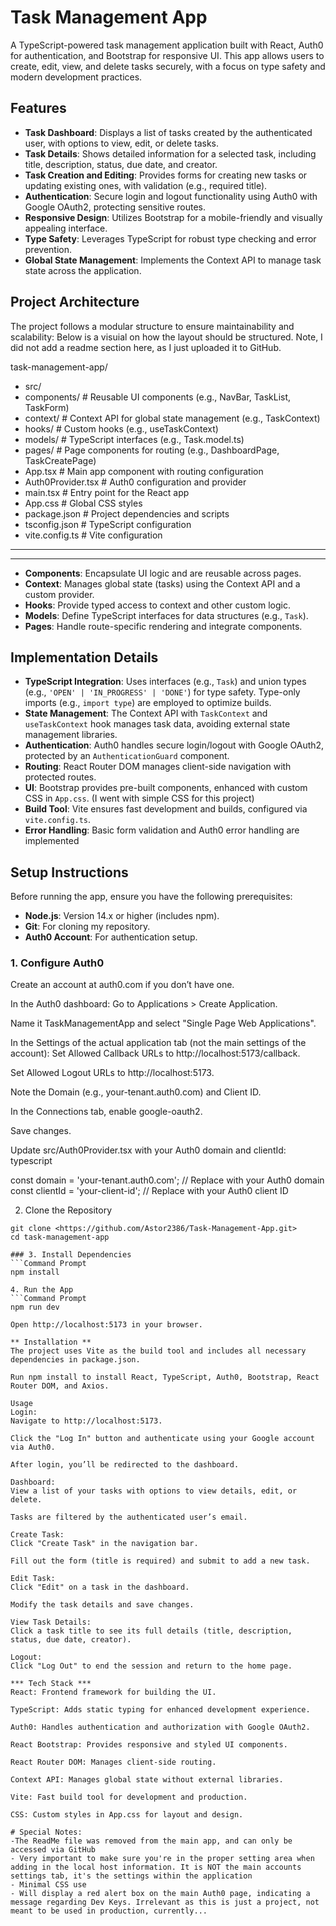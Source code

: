 # Task Management App

A TypeScript-powered task management application built with React, Auth0 for authentication, and Bootstrap for responsive UI. This app allows users to create, edit, view, and delete tasks securely, with a focus on type safety and modern development practices.

## Features
- **Task Dashboard**: Displays a list of tasks created by the authenticated user, with options to view, edit, or delete tasks.
- **Task Details**: Shows detailed information for a selected task, including title, description, status, due date, and creator.
- **Task Creation and Editing**: Provides forms for creating new tasks or updating existing ones, with validation (e.g., required title).
- **Authentication**: Secure login and logout functionality using Auth0 with Google OAuth2, protecting sensitive routes.
- **Responsive Design**: Utilizes Bootstrap for a mobile-friendly and visually appealing interface.
- **Type Safety**: Leverages TypeScript for robust type checking and error prevention.
- **Global State Management**: Implements the Context API to manage task state across the application.

## Project Architecture
The project follows a modular structure to ensure maintainability and scalability:
Below is a visuial on how the layout should be structured. Note, I did not add a readme section here, as I just uploaded it to GitHub. 

task-management-app/
- src/
- components/          # Reusable UI components (e.g., NavBar, TaskList, TaskForm)
- context/            # Context API for global state management (e.g., TaskContext)
- hooks/              # Custom hooks (e.g., useTaskContext)
- models/             # TypeScript interfaces (e.g., Task.model.ts)
- pages/              # Page components for routing (e.g., DashboardPage, TaskCreatePage)
- App.tsx             # Main app component with routing configuration
- Auth0Provider.tsx   # Auth0 configuration and provider
- main.tsx            # Entry point for the React app
- App.css             # Global CSS styles
- package.json            # Project dependencies and scripts
- tsconfig.json           # TypeScript configuration
- vite.config.ts          # Vite configuration
-------------------------------------------------------------------------------
-------------------------------------------------------------------------------

- **Components**: Encapsulate UI logic and are reusable across pages.
- **Context**: Manages global state (tasks) using the Context API and a custom provider.
- **Hooks**: Provide typed access to context and other custom logic.
- **Models**: Define TypeScript interfaces for data structures (e.g., `Task`).
- **Pages**: Handle route-specific rendering and integrate components.

## Implementation Details
- **TypeScript Integration**: Uses interfaces (e.g., `Task`) and union types (e.g., `'OPEN' | 'IN_PROGRESS' | 'DONE'`) for type safety. Type-only imports (e.g., `import type`) are employed to optimize builds.
- **State Management**: The Context API with `TaskContext` and `useTaskContext` hook manages task data, avoiding external state management libraries.
- **Authentication**: Auth0 handles secure login/logout with Google OAuth2, protected by an `AuthenticationGuard` component.
- **Routing**: React Router DOM manages client-side navigation with protected routes.
- **UI**: Bootstrap provides pre-built components, enhanced with custom CSS in `App.css`. (I went with simple CSS for this project)
- **Build Tool**: Vite ensures fast development and builds, configured via `vite.config.ts`.
- **Error Handling**: Basic form validation and Auth0 error handling are implemented

## Setup Instructions
Before running the app, ensure you have the following prerequisites:

- **Node.js**: Version 14.x or higher (includes npm).
- **Git**: For cloning my repository.
- **Auth0 Account**: For authentication setup.

### 1. Configure Auth0
Create an account at auth0.com if you don’t have one.

In the Auth0 dashboard:
Go to Applications > Create Application.

Name it TaskManagementApp and select "Single Page Web Applications".

In the Settings of the actual application tab (not the main settings of the account):
Set Allowed Callback URLs to http://localhost:5173/callback.

Set Allowed Logout URLs to http://localhost:5173.

Note the Domain (e.g., your-tenant.auth0.com) and Client ID.

In the Connections tab, enable google-oauth2.

Save changes. 

Update src/Auth0Provider.tsx with your Auth0 domain and clientId:
typescript

const domain = 'your-tenant.auth0.com'; // Replace with your Auth0 domain
const clientId = 'your-client-id'; // Replace with your Auth0 client ID


2. Clone the Repository
```Command Prompt
git clone <https://github.com/Astor2386/Task-Management-App.git>
cd task-management-app

### 3. Install Dependencies
```Command Prompt
npm install

4. Run the App
```Command Prompt
npm run dev

Open http://localhost:5173 in your browser.

** Installation **
The project uses Vite as the build tool and includes all necessary dependencies in package.json.

Run npm install to install React, TypeScript, Auth0, Bootstrap, React Router DOM, and Axios.

Usage
Login:
Navigate to http://localhost:5173.

Click the "Log In" button and authenticate using your Google account via Auth0.

After login, you’ll be redirected to the dashboard.

Dashboard:
View a list of your tasks with options to view details, edit, or delete.

Tasks are filtered by the authenticated user’s email.

Create Task:
Click "Create Task" in the navigation bar.

Fill out the form (title is required) and submit to add a new task.

Edit Task:
Click "Edit" on a task in the dashboard.

Modify the task details and save changes.

View Task Details:
Click a task title to see its full details (title, description, status, due date, creator).

Logout:
Click "Log Out" to end the session and return to the home page.

*** Tech Stack ***
React: Frontend framework for building the UI.

TypeScript: Adds static typing for enhanced development experience.

Auth0: Handles authentication and authorization with Google OAuth2.

React Bootstrap: Provides responsive and styled UI components.

React Router DOM: Manages client-side routing.

Context API: Manages global state without external libraries.

Vite: Fast build tool for development and production.

CSS: Custom styles in App.css for layout and design.

# Special Notes:
-The ReadMe file was removed from the main app, and can only be accessed via GitHub
- Very important to make sure you're in the proper setting area when adding in the local host information. It is NOT the main accounts settings tab, it's the settings within the application
- Minimal CSS use
- Will display a red alert box on the main Auth0 page, indicating a message regarding Dev Keys. Irrelevant as this is just a project, not meant to be used in production, currently...











